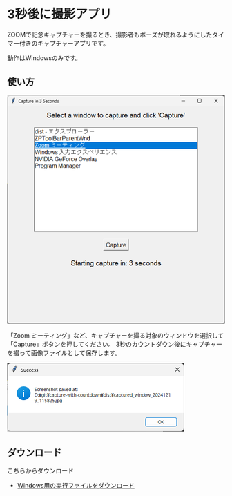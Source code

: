 # 3秒後に撮影アプリ

ZOOMで記念キャプチャーを撮るとき、撮影者もポーズが取れるようにしたタイマー付きのキャプチャーアプリです。

動作はWindowsのみです。

## 使い方

![アプリケーションの画面](./images/application01.png)

「Zoom ミーティング」など、キャプチャーを撮る対象のウィンドウを選択して「Capture」ボタンを押してください。
3秒のカウントダウン後にキャプチャーを撮って画像ファイルとして保存します。

![キャプチャ完了画面](./images/complete01.png)

## ダウンロード

こちらからダウンロード

- [Windows用の実行ファイルをダウンロード](https://github.com/HyunwookPark/capture-with-countdown/releases)


